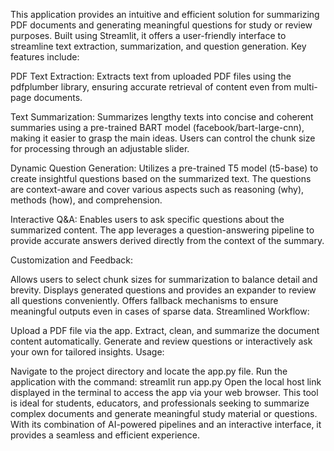 This application provides an intuitive and efficient solution for summarizing PDF documents and generating meaningful questions for study or review purposes. Built using Streamlit, it offers a user-friendly interface to streamline text extraction, summarization, and question generation. Key features include:

PDF Text Extraction: Extracts text from uploaded PDF files using the pdfplumber library, ensuring accurate retrieval of content even from multi-page documents.

Text Summarization: Summarizes lengthy texts into concise and coherent summaries using a pre-trained BART model (facebook/bart-large-cnn), making it easier to grasp the main ideas. Users can control the chunk size for processing through an adjustable slider.

Dynamic Question Generation: Utilizes a pre-trained T5 model (t5-base) to create insightful questions based on the summarized text. The questions are context-aware and cover various aspects such as reasoning (why), methods (how), and comprehension.

Interactive Q&A: Enables users to ask specific questions about the summarized content. The app leverages a question-answering pipeline to provide accurate answers derived directly from the context of the summary.

Customization and Feedback:

Allows users to select chunk sizes for summarization to balance detail and brevity.
Displays generated questions and provides an expander to review all questions conveniently.
Offers fallback mechanisms to ensure meaningful outputs even in cases of sparse data.
Streamlined Workflow:

Upload a PDF file via the app.
Extract, clean, and summarize the document content automatically.
Generate and review questions or interactively ask your own for tailored insights.
Usage:

Navigate to the project directory and locate the app.py file.
Run the application with the command:
streamlit run app.py
Open the local host link displayed in the terminal to access the app via your web browser.
This tool is ideal for students, educators, and professionals seeking to summarize complex documents and generate meaningful study material or questions. With its combination of AI-powered pipelines and an interactive interface, it provides a seamless and efficient experience.

